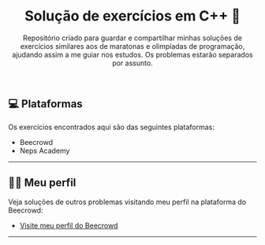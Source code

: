 <h1 align="center">Solução de exercícios em C++ 🔢</h1>

<p align="center">
Repositório criado para guardar e compartilhar minhas soluções de exercícios similares aos de maratonas e olimpíadas de programação, ajudando assim a me guiar nos estudos. Os problemas estarão separados por assunto.<br/>
</p>

<br>

## 💻 Plataformas

Os exercícios encontrados aqui são das seguintes plataformas:

- Beecrowd
- Neps Academy

---
## 👩🏻 Meu perfil

Veja soluções de outros problemas visitando meu perfil na plataforma do Beecrowd:
- [Visite meu perfil do Beecrowd](https://www.beecrowd.com.br/judge/pt/profile/565781)
---
